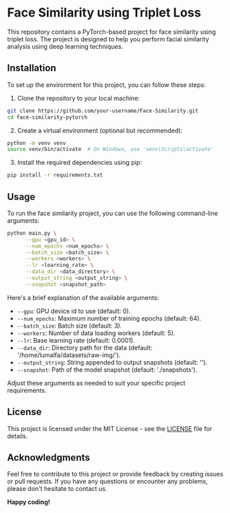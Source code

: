 # Face Similarity using Triplet Loss

This repository contains a PyTorch-based project for face similarity using triplet loss. The project is designed to help you perform facial similarity analysis using deep learning techniques.

## Installation

To set up the environment for this project, you can follow these steps:

1. Clone the repository to your local machine:

```bash
git clone https://github.com/your-username/Face-Similarity.git
cd face-similarity-pytorch
```

2. Create a virtual environment (optional but recommended):

```bash
python -m venv venv
source venv/bin/activate  # On Windows, use 'venv\Scripts\activate'
```

3. Install the required dependencies using pip:

```bash
pip install -r requirements.txt
```

## Usage

To run the face similarity project, you can use the following command-line arguments:

```bash
python main.py \
      --gpu <gpu_id> \
      --num_epochs <num_epochs> \
      --batch_size <batch_size> \
      --workers <workers> \
      --lr <learning_rate> \
      --data_dir <data_directory> \
      --output_string <output_string> \
      --snapshot <snapshot_path>
```

Here's a brief explanation of the available arguments:

- `--gpu`: GPU device id to use (default: 0).
- `--num_epochs`: Maximum number of training epochs (default: 64).
- `--batch_size`: Batch size (default: 3).
- `--workers`: Number of data loading workers (default: 5).
- `--lr`: Base learning rate (default: 0.0001).
- `--data_dir`: Directory path for the data (default: '/home/lumalfa/datasets/raw-img/').
- `--output_string`: String appended to output snapshots (default: '').
- `--snapshot`: Path of the model snapshot (default: './snapshots').

Adjust these arguments as needed to suit your specific project requirements.

## License

This project is licensed under the MIT License - see the [LICENSE](LICENSE) file for details.

## Acknowledgments

Feel free to contribute to this project or provide feedback by creating issues or pull requests. If you have any questions or encounter any problems, please don't hesitate to contact us.

**Happy coding!**

